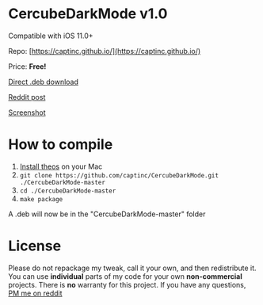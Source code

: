 # CercubeDarkMode v1.0
Compatible with iOS 11.0+

Repo: [https://captinc.github.io/](https://captinc.github.io/)

Price: **Free!**

[Direct .deb download](https://github.com/captinc/CercubeDarkMode/releases/download/v1.0/com.captinc.cercubedarkmode_1.0_iphoneos-arm.deb)

[Reddit post](https://www.reddit.com/r/jailbreak/comments/ekmhtj/release_cercubedarkmode_dark_mode_in_cercube_for/)

[Screenshot](https://imgur.com/a/nMCKeZM//)

# How to compile
1. [Install theos](https://github.com/theos/theos/wiki/Installation-macOS/) on your Mac
2. `git clone https://github.com/captinc/CercubeDarkMode.git ./CercubeDarkMode-master`
3. `cd ./CercubeDarkMode-master`
4. `make package`

A .deb will now be in the "CercubeDarkMode-master" folder

# License
Please do not repackage my tweak, call it your own, and then redistribute it. You can use **individual** parts of my code for your own **non-commercial** projects. There is **no** warranty for this project. If you have any questions, [PM me on reddit](https://reddit.com/u/captinc37/)
